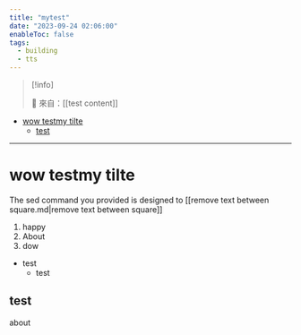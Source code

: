 ```yaml
---
title: "mytest"
date: "2023-09-24 02:06:00"
enableToc: false
tags:
  - building
  - tts
---
```


> [!info]
>
> 🌱 來自：[[test content]]

<!-- _header: "Outline" -->

- [wow testmy tilte](#wow-testmy-tilte)
    - [test](#test)

<!-- _footer: "" -->

---

# wow testmy tilte

The sed command you provided is designed to [[remove text between square.md|remove text between square]]

1. happy
2. About
3. dow

- test
  - test

## test

about

